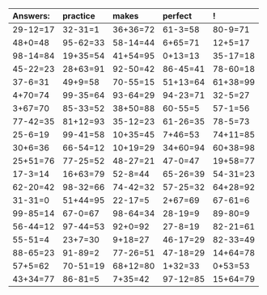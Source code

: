 | Answers: | practice | makes | perfect | ! |
| :--- | :--- | :--- | :--- | :--- |
| 29-12=17 | 32-31=1 | 36+36=72 | 61-3=58 | 80-9=71 | 
| 48+0=48 | 95-62=33 | 58-14=44 | 6+65=71 | 12+5=17 | 
| 98-14=84 | 19+35=54 | 41+54=95 | 0+13=13 | 35-17=18 | 
| 45-22=23 | 28+63=91 | 92-50=42 | 86-45=41 | 78-60=18 | 
| 37-6=31 | 49+9=58 | 70-55=15 | 51+13=64 | 61+38=99 | 
| 4+70=74 | 99-35=64 | 93-64=29 | 94-23=71 | 32-5=27 | 
| 3+67=70 | 85-33=52 | 38+50=88 | 60-55=5 | 57-1=56 | 
| 77-42=35 | 81+12=93 | 35-12=23 | 61-26=35 | 78-5=73 | 
| 25-6=19 | 99-41=58 | 10+35=45 | 7+46=53 | 74+11=85 | 
| 30+6=36 | 66-54=12 | 10+19=29 | 34+60=94 | 60+38=98 | 
| 25+51=76 | 77-25=52 | 48-27=21 | 47-0=47 | 19+58=77 | 
| 17-3=14 | 16+63=79 | 52-8=44 | 65-26=39 | 54-31=23 | 
| 62-20=42 | 98-32=66 | 74-42=32 | 57-25=32 | 64+28=92 | 
| 31-31=0 | 51+44=95 | 22-17=5 | 2+67=69 | 67-61=6 | 
| 99-85=14 | 67-0=67 | 98-64=34 | 28-19=9 | 89-80=9 | 
| 56-44=12 | 97-44=53 | 92+0=92 | 27-8=19 | 82-21=61 | 
| 55-51=4 | 23+7=30 | 9+18=27 | 46-17=29 | 82-33=49 | 
| 88-65=23 | 91-89=2 | 77-26=51 | 47-18=29 | 14+64=78 | 
| 57+5=62 | 70-51=19 | 68+12=80 | 1+32=33 | 0+53=53 | 
| 43+34=77 | 86-81=5 | 7+35=42 | 97-12=85 | 15+64=79 | 
